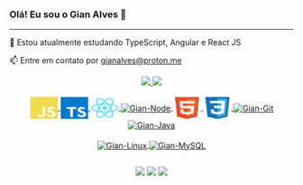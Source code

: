 ### Olá! Eu sou o Gian Alves 👋

<hr>

🌱 Estou atualmente estudando TypeScript, Angular e React JS

📫 Entre em contato por gianalves@proton.me

<div align="center">
  <a href="https://github.com/GianAlvesDEV">
  <img height="180em" src="https://github-readme-stats.vercel.app/api?username=GianAlvesDEV&show_icons=true&theme=dark&include_all_commits=true&count_private=true"/>
  <img height="180em" src="https://github-readme-stats.vercel.app/api/top-langs/?username=GianAlvesDEV&layout=compact&langs_count=7&theme=dark"/>
</div>
<div align="center" style="display: inline_block"><br>
  <img align="center" alt="Gian-Js" height="40" width="50" src="https://raw.githubusercontent.com/devicons/devicon/master/icons/javascript/javascript-plain.svg">
  <img align="center" alt="Gian-Ts" height="40" width="50" src="https://raw.githubusercontent.com/devicons/devicon/master/icons/typescript/typescript-plain.svg">
  <img align="center" alt="Gian-React" height="40" width="50" src="https://raw.githubusercontent.com/devicons/devicon/master/icons/react/react-original.svg">
  <img align="center" alt="Gian-Node" height="40" width="50" src="https://cdn.jsdelivr.net/gh/devicons/devicon/icons/nodejs/nodejs-original.svg" />
  <img align="center" alt="Gian-HTML" height="40" width="50" src="https://raw.githubusercontent.com/devicons/devicon/master/icons/html5/html5-original.svg">
  <img align="center" alt="Gian-CSS" height="40" width="50" src="https://raw.githubusercontent.com/devicons/devicon/master/icons/css3/css3-original.svg">
  <img align="center" alt="Gian-Git" height="40" width="50" src="https://cdn.jsdelivr.net/gh/devicons/devicon/icons/git/git-original.svg" />
  <img align="center" alt="Gian-Java" height="50" width="50" src="https://icongr.am/devicon/java-original-wordmark.svg?size=128&color=currentColor" />
  <br>
  <br>
  <img align="center" alt="Gian-Linux" height="40" width="50" src="https://cdn.jsdelivr.net/gh/devicons/devicon/icons/linux/linux-original.svg" />
  <img align="center" alt="Gian-MySQL" height="60" width="80"  src="https://icongr.am/devicon/mysql-original-wordmark.svg?size=128&color=currentColor" />
  
 
</div>
  
  ##
 
<div align = "center"> 
  <a href="https://www.instagram.com/gianalves13/" target="_blank"><img src="https://img.shields.io/badge/-Instagram-%23E4405F?style=for-the-badge&logo=instagram&logoColor=white" target="_blank"></a>
  <a href = "gianalves@proton.me"><img src="https://img.shields.io/badge/ProtonMail-8B89CC?style=for-the-badge&logo=protonmail&logoColor=white" target="_blank"></a>
  <a href="https://www.linkedin.com/in/gian-alves-b11017211/" target="_blank"><img src="https://img.shields.io/badge/-LinkedIn-%230077B5?style=for-the-badge&logo=linkedin&logoColor=white" target="_blank"></a> 
 
 


